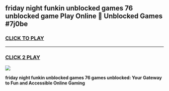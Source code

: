 
## friday night funkin unblocked games 76 unblocked game Play Online 👋 Unblocked Games #7j0be
<h3>
<a href="https://premium.freeplayer.one?title=friday_night_funkin_unblocked_games_76&ref=21F">CLICK TO PLAY</a></h3>
<hr>

<h3>
<a href="https://premium.freeplayer.one?title=friday_night_funkin_unblocked_games_76&ref=21F">CLICK 2 PLAY</a>
  
</h3>

<a href="https://premium.freeplayer.one?title=friday_night_funkin_unblocked_games_76&ref=21F/"><img src="https://clearcache.store/games.png"></a>


**friday night funkin unblocked games 76 games unblocked: Your Gateway to Fun and Accessible Online Gaming**
